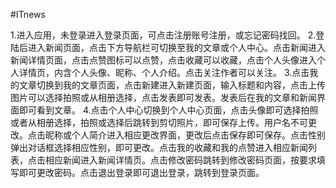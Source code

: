 #ITnews

1.进入应用，未登录进入登录页面，可点击注册账号注册，或忘记密码找回。
2.登陆后进入新闻页面，点击下方导航栏可切换至我的文章或个人中心。点击新闻进入新闻详情页面，点击点赞图标可以点赞，点击收藏可以收藏，点击个人头像进入个人详情页，内含个人头像、昵称、个人介绍。点击关注作者可以关注。
3.点击我的文章切换到我的文章页面，点击新建进入新建页面，输入标题和内容，点击上传图片可以选择拍照或从相册选择，点击发表即可发表。发表后在我的文章和新闻界面即可看到文章。
4.点击个人中心切换到个人中心页面，点击头像即可选择拍照或者从相册选择，拍照或选择后跳转到剪切照片，即可保存上传。用户名不可更改。点击昵称或个人简介进入相应更改界面，更改后点击保存即可保存。点击性别弹出对话框选择相应性别，即可更改。点击我的收藏和我的点赞进入相应新闻列表，点击相应新闻进入新闻详情页。点击修改密码跳转到修改密码页面，按要求填写即可更改密码。点击退出登录即可退出登录，跳转到登录页面。

